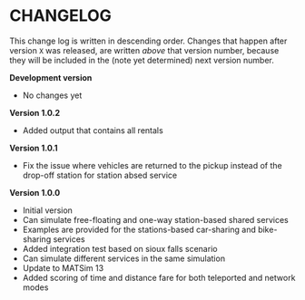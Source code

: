 # CHANGELOG

This change log is written in descending order. Changes that happen after version
`X` was released, are written *above* that version number, because they will be
included in the (note yet determined) next version number.

**Development version**

- No changes yet

**Version 1.0.2**

- Added output that contains all rentals

**Version 1.0.1**

- Fix the issue where vehicles are returned to the pickup instead of the drop-off station for station absed service

**Version 1.0.0**

- Initial version
- Can simulate free-floating and one-way station-based shared services
- Examples are provided for the stations-based car-sharing and bike-sharing services
- Added integration test based on sioux falls scenario
- Can simulate different services in the same simulation
- Update to MATSim 13
- Added scoring of time and distance fare for both teleported and network modes
